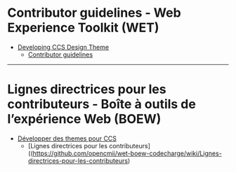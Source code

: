 # Contributor guidelines - Web Experience Toolkit (WET)

* [Developing CCS Design Theme](https://github.com/wet-boew/wet-boew/wiki/Developing-for-WET)
  * [Contributor guidelines](https://github.com/opencmii/wet-boew-codecharge/wiki/Contributor-guidelines)

-------------------------------------------------------------------


# Lignes directrices pour les contributeurs - Boîte à outils de l’expérience Web (BOEW)

* [Développer des themes pour CCS](https://github.com/wet-boew/wet-boew/wiki/Développer-pour-la-boew)
  * [Lignes directrices pour les contributeurs]((https://github.com/opencmii/wet-boew-codecharge/wiki/Lignes-directrices-pour-les-contributeurs)

